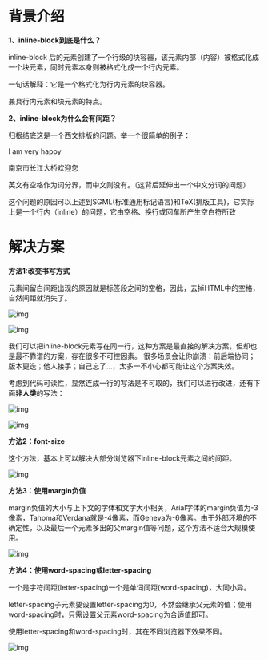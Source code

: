 # 背景介绍

**1、inline-block到底是什么？**

inline-block 后的元素创建了一个行级的块容器，该元素内部（内容）被格式化成一个块元素，同时元素本身则被格式化成一个行内元素。

一句话解释：它是一个格式化为行内元素的块容器。

兼具行内元素和块元素的特点。

**2、inline-block为什么会有间距？**

归根结底这是一个西文排版的问题。举一个很简单的例子：

I am very happy

南京市长江大桥欢迎您

英文有空格作为词分界，而中文则没有。（这背后延伸出一个中文分词的问题）

这个问题的原因可以上述到SGML(标准通用标记语言)和TeX(排版工具)，它实际上是一个行内（inline）的问题，它由空格、换行或回车所产生空白符所致



# 解决方案

**方法1:改变书写方式**

元素间留白间距出现的原因就是标签段之间的空格，因此，去掉HTML中的空格，自然间距就消失了。



![img](https:////upload-images.jianshu.io/upload_images/7995515-4b5c9fe115d2962c.png?imageMogr2/auto-orient/strip|imageView2/2/w/901/format/webp)



![img](https:////upload-images.jianshu.io/upload_images/7995515-5e89c38469a71999.png?imageMogr2/auto-orient/strip|imageView2/2/w/776/format/webp)

我们可以把inline-block元素写在同一行，这种方案是最直接的解决方案，但却也是最不靠谱的方案，存在很多不可控因素。 很多场景会让你崩溃：前后端协同；版本更迭；他人接手；自己忘了...，太多一不小心都可能让这个方案失效。

考虑到代码可读性，显然连成一行的写法是不可取的，我们可以进行改进，还有下面**非人类**的写法：



![img](https:////upload-images.jianshu.io/upload_images/7995515-1ebd9b80231bdfc0.png?imageMogr2/auto-orient/strip|imageView2/2/w/402/format/webp)

![img](https:////upload-images.jianshu.io/upload_images/7995515-ddf97976e47bd8f9.png?imageMogr2/auto-orient/strip|imageView2/2/w/412/format/webp)

**方法2：font-size**

这个方法，基本上可以解决大部分浏览器下inline-block元素之间的间距。



![img](https:////upload-images.jianshu.io/upload_images/7995515-8972e8ed8f1b0f7f.png?imageMogr2/auto-orient/strip|imageView2/2/w/353/format/webp)

**方法3：使用margin负值**

margin负值的大小与上下文的字体和文字大小相关，Arial字体的margin负值为-3像素，Tahoma和Verdana就是-4像素，而Geneva为-6像素。由于外部环境的不确定性，以及最后一个元素多出的父margin值等问题，这个方法不适合大规模使用。



![img](https:////upload-images.jianshu.io/upload_images/7995515-fd8d08fcfc56982a.png?imageMogr2/auto-orient/strip|imageView2/2/w/321/format/webp)

**方法4：使用word-spacing或letter-spacing**

一个是字符间距(letter-spacing)一个是单词间距(word-spacing)，大同小异。

letter-spacing子元素要设置letter-spacing为0，不然会继承父元素的值；使用word-spacing时，只需设置父元素word-spacing为合适值即可。

使用letter-spacing和word-spacing时，其在不同浏览器下效果不同。



![img](https:////upload-images.jianshu.io/upload_images/7995515-6d407af6ca680228.png?imageMogr2/auto-orient/strip|imageView2/2/w/312/format/webp)

